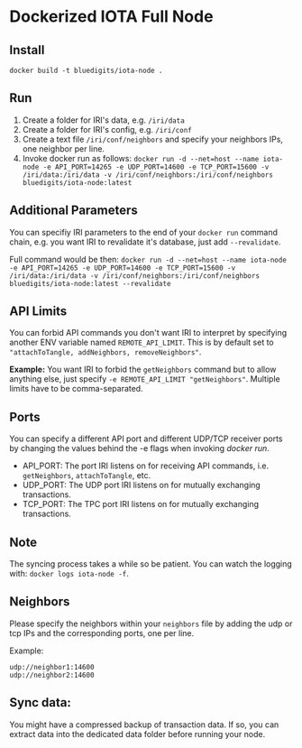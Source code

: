 Dockerized IOTA Full Node
=========================

## Install
`docker build -t bluedigits/iota-node .`

## Run
1. Create a folder for IRI's data, e.g. `/iri/data`
2. Create a folder for IRI's config, e.g. `/iri/conf`
3. Create a text file `/iri/conf/neighbors` and specify your neighbors IPs, one neighbor per line.
4. Invoke docker run as follows:
`docker run -d --net=host --name iota-node -e API_PORT=14265 -e UDP_PORT=14600 -e TCP_PORT=15600 -v /iri/data:/iri/data -v /iri/conf/neighbors:/iri/conf/neighbors bluedigits/iota-node:latest`

## Additional Parameters
You can specifiy IRI parameters to the end of your `docker run` command chain, e.g. you want IRI to revalidate it's database, just add `--revalidate`.

Full command would be then: `docker run -d --net=host --name iota-node -e API_PORT=14265 -e UDP_PORT=14600 -e TCP_PORT=15600 -v /iri/data:/iri/data -v /iri/conf/neighbors:/iri/conf/neighbors bluedigits/iota-node:latest --revalidate`

## API Limits
You can forbid API commands you don't want IRI to interpret by specifying another ENV variable named `REMOTE_API_LIMIT`. This is by default set to `"attachToTangle, addNeighbors, removeNeighbors"`.

**Example:** You want IRI to forbid the `getNeighbors` command but to allow anything else, just specify `-e REMOTE_API_LIMIT "getNeighbors"`. Multiple limits have to be comma-separated.

## Ports
You can specify a different API port and different UDP/TCP receiver ports by changing the values behind the -e flags when invoking _docker run_.
* API_PORT: The port IRI listens on for receiving API commands, i.e. `getNeighbors`, `attachToTangle`, etc.
* UDP_PORT: The UDP port IRI listens on for mutually exchanging transactions.
* TCP_PORT: The TPC port IRI listens on for mutually exchanging transactions.

## Note
The syncing process takes a while so be patient. You can watch the logging with: `docker logs iota-node -f`.

## Neighbors
Please specify the neighbors within your `neighbors` file by adding the udp or tcp IPs and the corresponding ports, one per line.

Example:
```
udp://neighbor1:14600
udp://neighbor2:14600
```

## Sync data:
You might have a compressed backup of transaction data. If so, you can extract data into the dedicated data folder before running your node.

